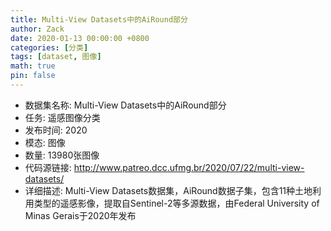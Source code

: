 ```yaml
---
title: Multi-View Datasets中的AiRound部分
author: Zack
date: 2020-01-13 00:00:00 +0800
categories: [分类]
tags: [dataset, 图像]
math: true
pin: false
---
```

- 数据集名称: Multi-View Datasets中的AiRound部分
- 任务: 遥感图像分类
- 发布时间: 2020
- 模态: 图像
- 数量: 13980张图像
- 代码源链接: http://www.patreo.dcc.ufmg.br/2020/07/22/multi-view-datasets/
- 详细描述: Multi-View Datasets数据集，AiRound数据子集，包含11种土地利用类型的遥感影像，提取自Sentinel-2等多源数据，由Federal University of Minas Gerais于2020年发布
